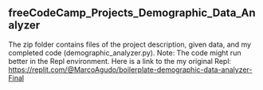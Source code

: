 ## freeCodeCamp_Projects_Demographic_Data_Analyzer

The zip folder contains files of the project description, given data, and my completed code (demographic_analyzer.py). Note: The code might run better in the Repl environment. Here is a link to the my original Repl: https://replit.com/@MarcoAgudo/boilerplate-demographic-data-analyzer-Final
